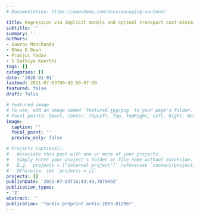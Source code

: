 ```yaml
---
# Documentation: https://wowchemy.com/docs/managing-content/

title: Regression via implicit models and optimal transport cost minimization
subtitle: ''
summary: ''
authors:
- Saurav Manchanda
- Khoa D Doan
- Pranjul Yadav
- S Sathiya Keerthi
tags: []
categories: []
date: '2020-01-01'
lastmod: 2021-07-03T09:43:50-07:00
featured: false
draft: false

# Featured image
# To use, add an image named `featured.jpg/png` to your page's folder.
# Focal points: Smart, Center, TopLeft, Top, TopRight, Left, Right, BottomLeft, Bottom, BottomRight.
image:
  caption: ''
  focal_point: ''
  preview_only: false

# Projects (optional).
#   Associate this post with one or more of your projects.
#   Simply enter your project's folder or file name without extension.
#   E.g. `projects = ["internal-project"]` references `content/project/deep-learning/index.md`.
#   Otherwise, set `projects = []`.
projects: []
publishDate: '2021-07-03T16:43:49.787909Z'
publication_types:
- '2'
abstract: ''
publication: '*arXiv preprint arXiv:2003.01296*'
---
```

